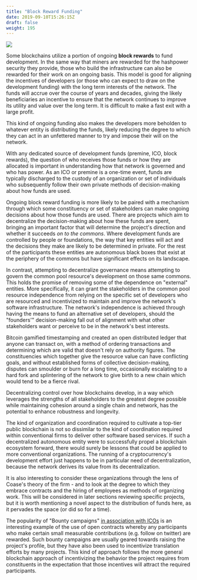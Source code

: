 ```yaml
---
title: "Block Reward Funding"
date: 2019-09-10T15:26:15Z
draft: false
weight: 195
---
```

![](/block-reward-funding.jpg)

Some blockchains utilize a portion of ongoing **block rewards** to fund development. In the same way that miners are rewarded for the hashpower security they provide, those who build the infrastructure can also be rewarded for their work on an ongoing basis. This model is good for aligning the incentives of developers (or those who can expect to draw on the development funding) with the long term interests of the network. The funds will accrue over the course of years and decades, giving the likely beneficiaries an incentive to ensure that the network continues to improve its utility and value over the long term. It is difficult to make a fast exit with a large profit. 

This kind of ongoing funding also makes the developers more beholden to whatever entity is distributing the funds, likely reducing the degree to which they can act in an unfettered manner to try and impose their will on the network. 

With any dedicated source of development funds (premine, ICO, block rewards), the question of who receives those funds or how they are allocated is important in understanding how that network is governed and who has power. As an ICO or premine is a one-time event, funds are typically discharged to the custody of an organization or set of individuals who subsequently follow their own private methods of decision-making about how funds are used. 

Ongoing block reward funding is more likely to be paired with a mechanism through which some constituency or set of stakeholders can make ongoing decisions about how those funds are used. There are projects which aim to decentralize the decision-making about how these funds are spent, bringing an important factor that will determine the project's direction and whether it succeeds *on to the commons*. Where development funds are controlled by people or foundations, the way that key entities will act and the decisions they make are likely to be determined in private. For the rest of the participants these entities are autonomous black boxes that exist at the periphery of the commons but have significant effects on its landscape.

In contrast, attempting to decentralize governance means attempting to govern the common pool resource's development on those same commons. This holds the promise of removing some of the dependence on "external" entities. More specifically, it can grant the stakeholders in the common pool resource independence from relying on the specific set of developers who are resourced and incentivized to maintain and improve the network's software infrastructure. The network's independence is achieved through having the means to fund an alternative set of developers, should the "founders'" decision-making fall out of alignment with what other stakeholders want or perceive to be in the network's best interests.

Bitcoin gamified timestamping and created an open distributed ledger that anyone can transact on, with a method of ordering transactions and determining which are valid that doesn't rely on authority figures. The constituencies which together give the resource value can have conflicting goals, and without established forms of collective decision-making, disputes can smoulder or burn for a long time, occasionally escalating to a hard fork and splintering of the network to give birth to a new chain which would tend to be a fierce rival.

Decentralizing control over how blockchains develop, in a way which leverages the strengths of all stakeholders to the greatest degree possible while maintaining cohesion around a single chain and network, has the potential to enhance robustness and longevity.

The kind of organization and coordination required to cultivate a top-tier public blockchain is not so dissimilar to the kind of coordination required within conventional firms to deliver other software based services. If such a decentralized autonomous entity were to successfully propel a blockchain ecosystem forward, there would surely be lessons that could be applied to more conventional organizations. The running of a cryptocurrency's development effort just happens to be in particular need of decentralization, because the network derives its value from its decentralization.

It is also interesting to consider these organizations through the lens of Coase's theory of the firm - and to look at the degree to which they embrace contracts and the hiring of employees as methods of organizing work. This will be considered in later sections reviewing specific projects, but it is worth mentioning a novel aspect to the distribution of funds here, as it pervades the space (or did so for a time).

The popularity of "Bounty campaigns" [in association with ICOs](https://www.trackico.io/bounties/) is an interesting example of  the use of open contracts whereby any participants who make certain small measurable contributions (e.g. follow on twitter) are rewarded. Such bounty campaigns are usually geared towards raising the project's profile, but they have also been used to incentivize translation efforts by many projects. This kind of approach follows the more general blockchain approach of incentivizing the behavior the project requires from constituents in the expectation that those incentives will attract the required participants.
